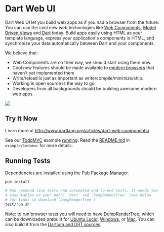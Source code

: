 Dart Web UI
===========

Dart Web UI let you build web apps as if you had a browser from the
future. You can use the cool new web technologies like [Web Components][wc],
[Model Driven Views][mdv] and [Dart][d] today. Build apps easily using HTML as
your template language, express your application's components in HTML, and
synchronize your data automatically between Dart and your components.

We believe that:

- Web Components are on their way, we should start using them now.
- Cool new features should be made available to [modern browsers][mb] that
  haven't yet implemented them.
- Write/reload is just as important as write/compile/minimize/ship.
- Working in open source is the way to go.
- Developers from all backgrounds should be building awesome modern web apps.

[![](https://drone.io/dart-lang/web-ui/status.png)](https://drone.io/dart-lang/dart-web-components/latest)

Try It Now
-----------

Learn more at <http://www.dartlang.org/articles/dart-web-components/>.


See our [TodoMVC][] example [running][todo_live]. Read the [README.md][todo_readme] in
`example/todomvc` for more details.


Running Tests
-------------

Dependencies are installed using the [Pub Package Manager][pub].
```bash
pub install

# Run command line tests and automated end-to-end tests. It needs two
# executables on your path: `dart` and `DumpRenderTree` (see below
# for links to download `DumpRenderTree`)
test/run.sh
```
Note: to run browser tests you will need to have [DumpRenderTree][drt],
which can be downloaded prebuilt for [Ubuntu Lucid][drtlucid],
[Windows][drtwin], or [Mac][drtmac]. You can also build it from the
[Dartium and DRT sources][drtsrc].

[wc]: http://dvcs.w3.org/hg/webcomponents/raw-file/tip/explainer/index.html
[mdv]: http://code.google.com/p/mdv/
[d]: http://www.dartlang.org
[mb]: http://www.dartlang.org/support/faq.html#what-browsers-supported
[pub]: http://www.dartlang.org/docs/pub-package-manager/
[drt]: http://www.chromium.org/developers/testing/webkit-layout-tests
[drtlucid]: http://gsdview.appspot.com/dartium-archive/continuous/drt-lucid64.zip
[drtmac]: http://gsdview.appspot.com/dartium-archive/continuous/drt-mac.zip
[drtwin]: http://gsdview.appspot.com/dartium-archive/continuous/drt-win.zip
[drtsrc]: http://code.google.com/p/dart/wiki/BuildingDartium
[TodoMVC]: http://addyosmani.github.com/todomvc/
[todo_readme]: https://github.com/dart-lang/web-ui/blob/master/example/todomvc/README.md
[todo_live]:http://dart-lang.github.com/dart-ui/example/todomvc/index.html